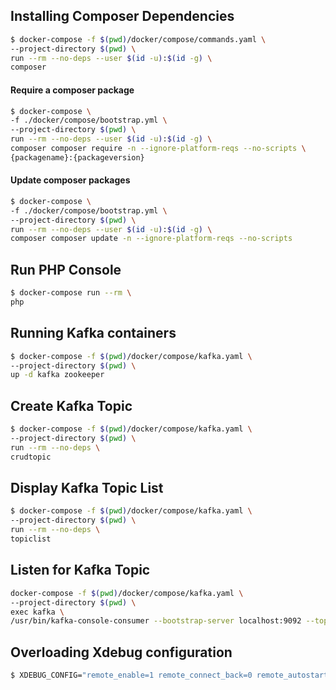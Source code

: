 ## Installing Composer Dependencies

```bash
$ docker-compose -f $(pwd)/docker/compose/commands.yaml \
--project-directory $(pwd) \
run --rm --no-deps --user $(id -u):$(id -g) \
composer
```

#### Require a composer package

```bash
$ docker-compose \
-f ./docker/compose/bootstrap.yml \
--project-directory $(pwd) \
run --rm --no-deps --user $(id -u):$(id -g) \
composer composer require -n --ignore-platform-reqs --no-scripts \
{packagename}:{packageversion}
```

#### Update composer packages

```bash
$ docker-compose \
-f ./docker/compose/bootstrap.yml \
--project-directory $(pwd) \
run --rm --no-deps --user $(id -u):$(id -g) \
composer composer update -n --ignore-platform-reqs --no-scripts
```

## Run PHP Console

```bash
$ docker-compose run --rm \
php
```

## Running Kafka containers

```bash
$ docker-compose -f $(pwd)/docker/compose/kafka.yaml \
--project-directory $(pwd) \
up -d kafka zookeeper
```

## Create Kafka Topic

```bash
$ docker-compose -f $(pwd)/docker/compose/kafka.yaml \
--project-directory $(pwd) \
run --rm --no-deps \
crudtopic
```

## Display Kafka Topic List

```bash
$ docker-compose -f $(pwd)/docker/compose/kafka.yaml \
--project-directory $(pwd) \
run --rm --no-deps \
topiclist
```

## Listen for Kafka Topic

```bash
docker-compose -f $(pwd)/docker/compose/kafka.yaml \
--project-directory $(pwd) \
exec kafka \
/usr/bin/kafka-console-consumer --bootstrap-server localhost:9092 --topic test
```

## Overloading Xdebug configuration

```bash
$ XDEBUG_CONFIG="remote_enable=1 remote_connect_back=0 remote_autostart=1 remote_host=host.docker.internal idekey=XDEBUG" docker-compose up php
```